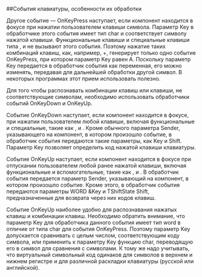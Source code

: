 ##События клавиатуры, особенности их обработки

Другое событие — ОпКеуPress наступает, если компонент находится в фокусе при нажатии пользователем клавиши символа. Параметр Key в обработчике этого события имеет тип char и соответствует символу нажатой клавиши. Функциональные клавиши и специальные клавиши типа <Shift>, <Alt> и <Ctrl> не вызывают этого события. Поэтому нажатие таких комбинаций клавиш, как, например, <Shift>+<A>, генерирует только одно событие OnKeyPress, при котором параметр Key равен А. Поскольку параметр Key передается в обработчик события как переменная, его можно изменять, передавая для дальнейшей обработки другой символ. В некоторых программах этот прием использовать полезно.

Для того чтобы распознавать комбинации клавиш или клавиши, не соответствующие символам, необходимо использовать обработчики событий OnKeyDown и OnKeyUp.

Событие OnKeyDown наступает, если компонент находится в фокусе, при нажатии пользователем любой клавиши, включая функциональные и специальные, такие как <Shift>, <Alt> и <Ctrl>. Кроме обычного параметра Sender, указывающего на компонент, в котором произошло событие, в обработчик события передаются такие параметры, как Key и Shift. Параметр Key позволяет определить код нажатой клавиши клавиатуры.

Событие OnKeyUp наступает, если компонент находится в фокусе при отпускании пользователем любой ранее нажатой клавиши, включая функциональные и вспомогательные, такие как <Shift>, <Alt> и <Ctrl>. В обработчик события передается параметр Sender, указывающий на компонент, в котором произошло событие. Кроме этого, в обработчик события передаются параметры WORD &Key и TShiftState Shift, предназначенные для возврата через них кодов клавиш.
 
Событие OnKeyUp наиболее удобно для распознавания нажатых клавиш и комбинации клавиш. Необходимо обратить внимание, что параметр Key для обработчика данного события имеет тип word в отличие от типа char для события OnKeyPress. Поэтому параметр Key допускается сравнивать с целым числом, соответствующим коду символа, или применить к параметру Key функцию char, переводящую его в символ для сравнения с символами. К тому же надо учитывать, что виртуальный символьный код одинаков для символов в верхнем и нижнем регистре и для различной раскладки клавиатуры (русской или английской).
